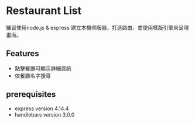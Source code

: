 # Restaurant List
練習使用node.js & express 建立本機伺服器、打造路由，並使用樣版引擎來呈現畫面。

## Features
- 點擊餐廳可顯示詳細資訊
- 依餐廳名字搜尋

## prerequisites
- express version 4.14.4
- handlebars version 3.0.0
